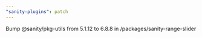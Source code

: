 ```yaml
---
"sanity-plugins": patch
---
```


Bump @sanity/pkg-utils from 5.1.12 to 6.8.8 in /packages/sanity-range-slider
